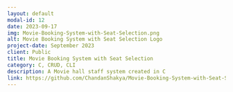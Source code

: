 ```yaml
---
layout: default
modal-id: 12
date: 2023-09-17
img: Movie-Booking-System-with-Seat-Selection.png
alt: Movie Booking System with Seat Selection Logo
project-date: September 2023
client: Public
title: Movie Booking System with Seat Selection
category: C, CRUD, CLI
description: A Movie hall staff system created in C
link: https://github.com/ChandanShakya/Movie-Booking-System-with-Seat-Selection
---
```

